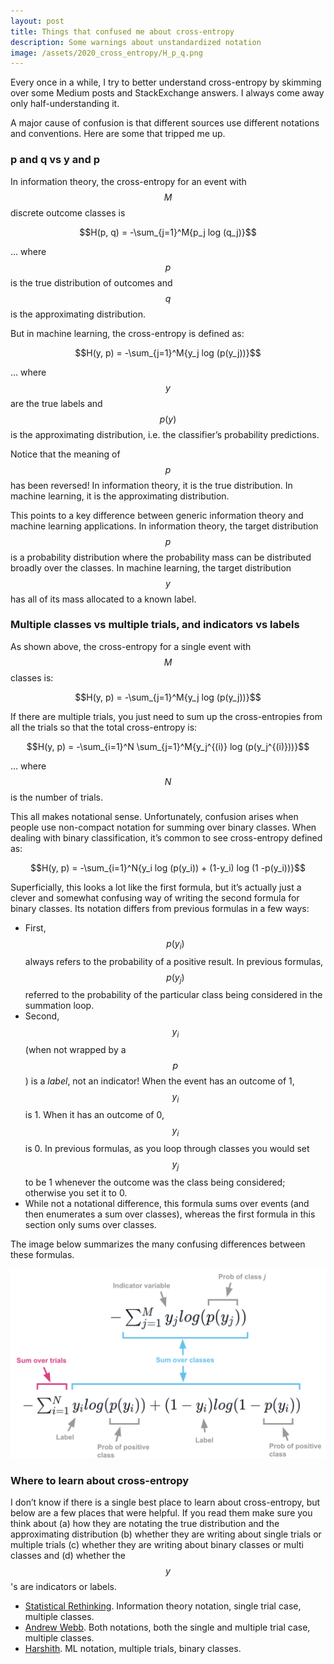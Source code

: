 ```yaml
---
layout: post
title: Things that confused me about cross-entropy
description: Some warnings about unstandardized notation
image: /assets/2020_cross_entropy/H_p_q.png
---
```


Every once in a while, I try to better understand cross-entropy by skimming over some Medium posts and StackExchange answers. I always come away only half-understanding it.

A major cause of confusion is that different sources use different notations and conventions. Here are some that tripped me up.

### p and q vs y and p

In information theory, the cross-entropy for an event with $$M$$ discrete outcome classes is 

$$H(p, q) = -\sum_{j=1}^M{p_j log (q_j)}$$

… where $$p$$ is the true distribution of outcomes and $$q$$ is the approximating distribution.

But in machine learning, the cross-entropy is defined as:

$$H(y, p) = -\sum_{j=1}^M{y_j log (p(y_j))}$$

… where $$y$$ are the true labels and $$p(y)$$ is the approximating distribution, i.e. the classifier’s probability predictions.

Notice that the meaning of $$p$$ has been reversed! In information theory, it is the true distribution. In machine learning, it is the approximating distribution.

This points to a key difference between generic information theory and machine learning applications. In information theory, the target distribution $$p$$ is a probability distribution where the probability mass can be distributed broadly over the classes. In machine learning, the target distribution $$y$$ has all of its mass allocated to a known label.


### Multiple classes vs multiple trials, and indicators vs labels

As shown above, the cross-entropy for a single event with $$M$$ classes is:

$$H(y, p) = -\sum_{j=1}^M{y_j log (p(y_j))}$$

If there are multiple trials, you just need to sum up the cross-entropies from all the trials so that the total cross-entropy is:

$$H(y, p) = -\sum_{i=1}^N \sum_{j=1}^M{y_j^{(i)} log (p(y_j^{(i)}))}$$

… where $$N$$ is the number of trials.

This all makes notational sense. Unfortunately, confusion arises when people use non-compact notation for summing over binary classes. When dealing with binary classification, it’s common to see cross-entropy defined as:

$$H(y, p) = -\sum_{i=1}^N{y_i log (p(y_i)) + (1-y_i) log (1 -p(y_i))}$$

Superficially, this looks a lot like the first formula, but it’s actually just a clever and somewhat confusing way of writing the second formula for binary classes. Its notation differs from previous formulas in a few ways:
* First, $$ p(y_i) $$ always refers to the probability of a positive result. In previous formulas, $$ p(y_j) $$ referred to the probability of the particular class being considered in the summation loop.
* Second, $$ y_i $$ (when not wrapped by a $$ p $$) is a *label*, not an indicator! When the event has an outcome of 1, $$ y_i $$ is 1. When it has an outcome of 0, $$ y_i $$ is 0. In previous formulas, as you loop through classes you would set $$ y_j $$ to be 1 whenever the outcome was the class being considered; otherwise you set it to 0.
* While not a notational difference, this formula sums over events (and then enumerates a sum over classes), whereas the first formula in this section only sums over classes. 

The image below summarizes the many confusing differences between these formulas.

<img src='/assets/2020_cross_entropy/cross-entropy.png'>

### Where to learn about cross-entropy
I don’t know if there is a single best place to learn about cross-entropy, but below are a few places that were helpful. If you read them make sure you think about (a) how they are notating the true distribution and the approximating distribution (b) whether they are writing about single trials or multiple trials (c) whether they are writing about binary classes or multi classes and (d) whether the $$ y $$'s are indicators or labels.

- [Statistical Rethinking](https://xcelab.net/rm/statistical-rethinking). Information theory notation, single trial case, multiple classes. 
- [Andrew Webb](http://www.awebb.info/probability/2017/05/18/cross-entropy-and-log-likelihood.html). Both notations, both the single and multiple trial case, multiple classes.
- [Harshith](https://towardsdatascience.com/log-loss-function-math-explained-5b83cd8d9c83). ML notation, multiple trials, binary classes.


